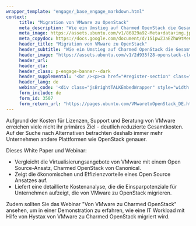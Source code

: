 ```yaml
---
wrapper_template: "engage/_base_engage_markdown.html"
context:
     title: "Migration von VMware zu OpenStack"
     meta_description: "Wie ein Umstieg auf Charmed OpenStack die Gesamtkosten spürbar senken kann."
     meta_image: https://assets.ubuntu.com/v1/86829a92-Meta+data+img.jpg
     meta_copydoc: https://docs.google.com/document/d/15ipwZJaEZhW9tMe6ISsRfEebrjaw1U5Pznfm5SQqY5k/edit
     header_title: "Migration von VMware zu OpenStack"
     header_subtitle: "Wie ein Umstieg auf Charmed OpenStack die Gesamtkosten spürbar senken kann"
     header_image: "https://assets.ubuntu.com/v1/2d935f28-openstack-cloud.svg"
     header_url:
     header_cta:
     header_class: p-engage-banner--dark
     header_supplemental: '<br /><p><a href="#register-section" class="p-button--positive">White Paper lesen</a> <a href="#webinar" class="p-button--neutral">Webinar ansehen</a></p>'
     header_lang: de
     webinar_code: '<div class="jsBrightTALKEmbedWrapper" style="width:100%; height:100%; position:relative;background: #FFFFFF;"><script class="jsBrightTALKEmbedConfig" type="application/json">{ "channelId" : 17086, "language": "de-de", "commId" : 384086, "displayMode" : "standalone", "height" : "auto" }</script><script src="https://www.brighttalk.com/clients/js/player-embed/player-embed.js" class="jsBrightTALKEmbed"></script></div>'
     form_include: de
     form_id: 3507
     form_return_url: "https://pages.ubuntu.com/VMwaretoOpenStack_DE.html"
---
```


Aufgrund der Kosten für Lizenzen, Support und Beratung von VMware erreichen viele nicht ihr primäres Ziel - deutlich reduzierte Gesamtkosten. Auf der Suche nach Alternativen betrachten deshalb immer mehr Unternehmen andere Plattformen wie OpenStack genauer.
 
Dieses White Paper und Webinar:

<ul class="p-list">
     <li class="p-list__item is-ticked">Vergleicht die Virtualisierungsangebote von VMware mit einem Open Source-Ansatz, Charmed OpenStack von Canonical.</li>
     <li class="p-list__item is-ticked">Zeigt die ökonomischen und Effizienzvorteile eines Open Source Ansatzes auf.</li>
     <li class="p-list__item is-ticked">Liefert eine detaillierte Kostenanalyse, die die Einsparpotenziale für Unternehmen aufzeigt, die von VMware zu OpenStack migrieren. </li>
</ul>

Zudem sollten Sie das Webinar "Von VMware zu Charmed OpenStack" ansehen, um in einer Demonstration zu erfahren, wie eine IT Workload mit Hilfe von Hystax von VMware zu Charmed OpenStack migriert wird.